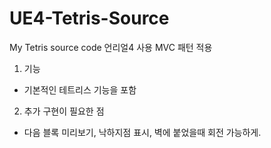 # UE4-Tetris-Source
My Tetris source code
언리얼4 사용
MVC 패턴 적용

1. 기능
* 기본적인 테트리스 기능을 포함

2. 추가 구현이 필요한 점
* 다음 블록 미리보기, 낙하지점 표시, 벽에 붙었을때 회전 가능하게.
